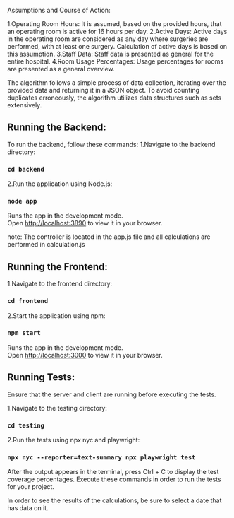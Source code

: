Assumptions and Course of Action:

1.Operating Room Hours: It is assumed, based on the provided hours, that an operating room is active for 16 hours per day.
2.Active Days: Active days in the operating room are considered as any day where surgeries are performed, with at least one surgery. Calculation of active days is based on this assumption.
3.Staff Data: Staff data is presented as general for the entire hospital.
4.Room Usage Percentages: Usage percentages for rooms are presented as a general overview.

The algorithm follows a simple process of data collection, iterating over the provided data and returning it in a JSON object. To avoid counting duplicates erroneously, the algorithm utilizes data structures such as sets extensively.

## Running the Backend:
To run the backend, follow these commands:
1.Navigate to the backend directory:
### `cd backend`
2.Run the application using Node.js:
### `node app`

Runs the app in the development mode.\
Open [http://localhost:3890](http://localhost:3000) to view it in your browser.

note: The controller is located in the app.js file and all calculations are performed in calculation.js

## Running the Frontend:

1.Navigate to the frontend directory:
### `cd frontend`
2.Start the application using npm:
### `npm start`

Runs the app in the development mode.\
Open [http://localhost:3000](http://localhost:3000) to view it in your browser.

## Running Tests:
Ensure that the server and client are running before executing the tests.

1.Navigate to the testing directory:
### `cd testing`
2.Run the tests using npx nyc and playwright:
### `npx nyc --reporter=text-summary npx playwright test`

After the output appears in the terminal, press Ctrl + C to display the test coverage percentages.
Execute these commands in order to run the tests for your project.

In order to see the results of the calculations, be sure to select a date that has data on it.